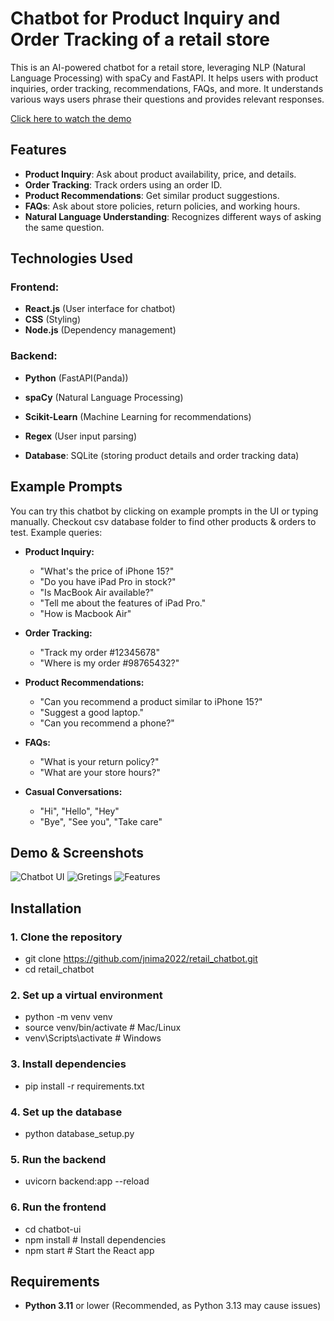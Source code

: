 # Chatbot for Product Inquiry and Order Tracking of a retail store

This is an AI-powered chatbot for a retail store, leveraging NLP (Natural Language Processing) with spaCy and FastAPI. It helps users with product inquiries, order tracking, recommendations, FAQs, and more. It understands various ways users phrase their questions and provides relevant responses.

[Click here to watch the demo](https://private-user-images.githubusercontent.com/121528869/412168889-89a06a3d-dfb3-4b41-84e8-dab8b82b3519.mp4?jwt=eyJhbGciOiJIUzI1NiIsInR5cCI6IkpXVCJ9.eyJpc3MiOiJnaXRodWIuY29tIiwiYXVkIjoicmF3LmdpdGh1YnVzZXJjb250ZW50LmNvbSIsImtleSI6ImtleTUiLCJleHAiOjE3MzkzMDg4NTEsIm5iZiI6MTczOTMwODU1MSwicGF0aCI6Ii8xMjE1Mjg4NjkvNDEyMTY4ODg5LTg5YTA2YTNkLWRmYjMtNGI0MS04NGU4LWRhYjhiODJiMzUxOS5tcDQ_WC1BbXotQWxnb3JpdGhtPUFXUzQtSE1BQy1TSEEyNTYmWC1BbXotQ3JlZGVudGlhbD1BS0lBVkNPRFlMU0E1M1BRSzRaQSUyRjIwMjUwMjExJTJGdXMtZWFzdC0xJTJGczMlMkZhd3M0X3JlcXVlc3QmWC1BbXotRGF0ZT0yMDI1MDIxMVQyMTE1NTFaJlgtQW16LUV4cGlyZXM9MzAwJlgtQW16LVNpZ25hdHVyZT1jZjUxNjA1ZTM5ODJmYTAwZTQwMTM2MGIxMzRjZWZhYTdiYTZhYWExYWRkYmZlNjJiNjVhZmQwZTc5Y2ZmZmMxJlgtQW16LVNpZ25lZEhlYWRlcnM9aG9zdCJ9.rpmQmka1QwVu2my0jHBErqTDKruSzW_Cf0vPPkJTHcg)  

## Features
- **Product Inquiry**: Ask about product availability, price, and details.
- **Order Tracking**: Track orders using an order ID.
- **Product Recommendations**: Get similar product suggestions.
- **FAQs**: Ask about store policies, return policies, and working hours.
- **Natural Language Understanding**: Recognizes different ways of asking the same question.

## Technologies Used
### Frontend:
- **React.js** (User interface for chatbot)
- **CSS** (Styling)
- **Node.js** (Dependency management)

### Backend:
- **Python** (FastAPI(Panda))
- **spaCy** (Natural Language Processing)
- **Scikit-Learn** (Machine Learning for recommendations)
- **Regex** (User input parsing)

- **Database**: SQLite (storing product details and order tracking data)

## Example Prompts
You can try this chatbot by clicking on example prompts in the UI or typing manually. Checkout csv database folder to find other products & orders to test. Example queries:

- **Product Inquiry:**
  - "What's the price of iPhone 15?"
  - "Do you have iPad Pro in stock?"
  - "Is MacBook Air available?"
  - "Tell me about the features of iPad Pro."
  - "How is Macbook Air"

- **Order Tracking:**
  - "Track my order #12345678"
  - "Where is my order #98765432?"

- **Product Recommendations:**
  - "Can you recommend a product similar to iPhone 15?"
  - "Suggest a good laptop."
  - "Can you recommend a phone?"

- **FAQs:**
  - "What is your return policy?"
  - "What are your store hours?"

- **Casual Conversations:**
  - "Hi", "Hello", "Hey"
  - "Bye", "See you", "Take care"

## Demo & Screenshots
![Chatbot UI](media/bot1.png)
![Gretings](media/bot2.png)
![Features](media/bot4.png)

## Installation
### **1. Clone the repository**
- git clone https://github.com/jnima2022/retail_chatbot.git
- cd retail_chatbot

### **2. Set up a virtual environment**
- python -m venv venv
- source venv/bin/activate  # Mac/Linux
- venv\\Scripts\\activate  # Windows

### **3. Install dependencies**
- pip install -r requirements.txt

### **4. Set up the database**
- python database_setup.py

### **5. Run the backend**
- uvicorn backend:app --reload

### **6. Run the frontend**
- cd chatbot-ui
- npm install  # Install dependencies
- npm start    # Start the React app

## Requirements
- **Python 3.11** or lower (Recommended, as Python 3.13 may cause issues)
